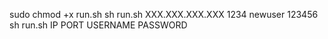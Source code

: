 sudo chmod +x run.sh
sh run.sh XXX.XXX.XXX.XXX 1234 newuser 123456 <br>
sh run.sh IP PORT USERNAME PASSWORD